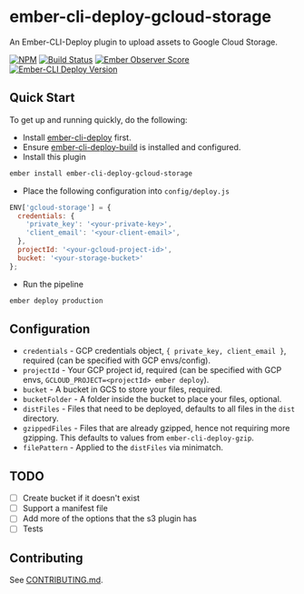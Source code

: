 # ember-cli-deploy-gcloud-storage

An Ember-CLI-Deploy plugin to upload assets to Google Cloud Storage.

[![NPM][npm-badge-img]][npm-badge-link]
[![Build Status][travis-badge]][travis-badge-url]
[![Ember Observer Score][ember-observer-badge]][ember-observer-url]  
[![Ember-CLI Deploy Version][ember-cli-deploy-badge]][ember-cli-deploy-url]

## Quick Start

To get up and running quickly, do the following:

- Install [ember-cli-deploy] first.
- Ensure [ember-cli-deploy-build] is installed and configured.
- Install this plugin

```bash
ember install ember-cli-deploy-gcloud-storage
```

- Place the following configuration into `config/deploy.js`

```javascript
ENV['gcloud-storage'] = {
  credentials: {
    'private_key': '<your-private-key>',
    'client_email': '<your-client-email>',
  },
  projectId: '<your-gcloud-project-id>',
  bucket: '<your-storage-bucket>'
};
```

- Run the pipeline

```bash
ember deploy production
```

## Configuration

- `credentials` - GCP credentials object, `{ private_key, client_email }`, required (can be specified with GCP envs/config).
- `projectId` - Your GCP project id, required (can be specified with GCP envs, `GCLOUD_PROJECT=<projectId> ember deploy`).
- `bucket` - A bucket in GCS to store your files, required.
- `bucketFolder` - A folder inside the bucket to place your files, optional.
- `distFiles` - Files that need to be deployed, defaults to all files in the `dist` directory.
- `gzippedFiles` - Files that are already gzipped, hence not requiring more gzipping. This defaults to values from `ember-cli-deploy-gzip`.
- `filePattern` - Applied to the `distFiles` via minimatch.

## TODO

- [ ] Create bucket if it doesn't exist
- [ ] Support a manifest file
- [ ] Add more of the options that the s3 plugin has
- [ ] Tests

## Contributing

See [CONTRIBUTING.md].


[npm-badge-img]: https://badge.fury.io/js/ember-cli-deploy-gcloud-storage.svg
[npm-badge-link]: http://badge.fury.io/js/ember-cli-deploy-gcloud-storage
[travis-badge]: https://travis-ci.org/knownasilya/ember-cli-deploy-gcloud-storage.svg
[travis-badge-url]: https://travis-ci.org/knownasilya/ember-cli-deploy-gcloud-storage
[ember-observer-badge]: http://emberobserver.com/badges/ember-cli-deploy-gcloud-storage.svg
[ember-observer-url]: http://emberobserver.com/addons/ember-cli-deploy-gcloud-storage
[ember-cli-deploy-badge]: https://ember-cli-deploy.github.io/ember-cli-deploy-version-badges/plugins/ember-cli-deploy-gcloud-storage.svg
[ember-cli-deploy-url]: http://ember-cli-deploy.github.io/ember-cli-deploy-version-badges/
[ember-cli-deploy]: https://github.com/ember-cli-deploy/ember-cli-deploy
[ember-cli-deploy-build]: https://github.com/ember-cli-deploy/ember-cli-deploy-build
[CONTRIBUTING.md]: CONTRIBUTING.md
